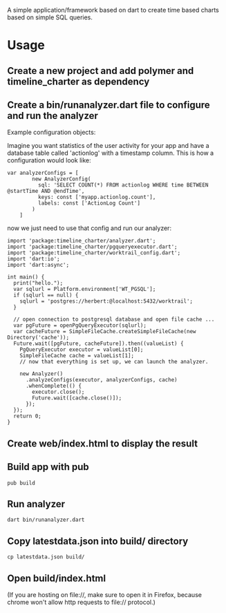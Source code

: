 A simple application/framework based on dart to create time based charts 
based on simple SQL queries.

# Usage

## Create a new project and add polymer and timeline_charter as dependency

## Create a bin/runanalyzer.dart file to configure and run the analyzer

Example configuration objects:

Imagine you want statistics of the user activity for your app and have a database table
called 'actionlog' with a timestamp column. This is how a configuration would look like:

    var analyzerConfigs = [
            new AnalyzerConfig(
              sql: 'SELECT COUNT(*) FROM actionlog WHERE time BETWEEN @startTime AND @endTime',
              keys: const ['myapp.actionlog.count'],
              labels: const ['ActionLog Count']
            )
        ]

now we just need to use that config and run our analyzer:

    import 'package:timeline_charter/analyzer.dart';
    import 'package:timeline_charter/pgqueryexecutor.dart';
    import 'package:timeline_charter/worktrail_config.dart';
    import 'dart:io';
    import 'dart:async';
    
    int main() {
      print("hello.");
      var sqlurl = Platform.environment['WT_PGSQL'];
      if (sqlurl == null) {
        sqlurl = 'postgres://herbert:@localhost:5432/worktrail';
      }
      
      // open connection to postgresql database and open file cache ...
      var pgFuture = openPgQueryExecutor(sqlurl);
      var cacheFuture = SimpleFileCache.createSimpleFileCache(new Directory('cache'));
      Future.wait([pgFuture, cacheFuture]).then((valueList) {
        PgQueryExecutor executor = valueList[0];
        SimpleFileCache cache = valueList[1];
        // now that everything is set up, we can launch the analyzer.
        
        new Analyzer()
          .analyzeConfigs(executor, analyzerConfigs, cache)
          .whenComplete(() {
            executor.close();
            Future.wait([cache.close()]);
          });
      });
      return 0;
    }


## Create web/index.html to display the result

## Build app with pub

    pub build

## Run analyzer

    dart bin/runanalyzer.dart

## Copy latestdata.json into build/ directory

    cp latestdata.json build/

## Open build/index.html

(If you are hosting on file://, make sure to open it in Firefox, because 
chrome won't allow http requests to file:// protocol.)
